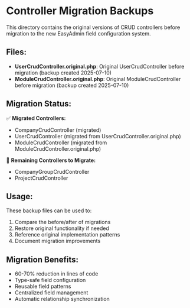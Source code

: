 # Controller Migration Backups

This directory contains the original versions of CRUD controllers before migration to the new EasyAdmin field configuration system.

## Files:

- **UserCrudController.original.php**: Original UserCrudController before migration (backup created 2025-07-10)
- **ModuleCrudController.original.php**: Original ModuleCrudController before migration (backup created 2025-07-10)

## Migration Status:

✅ **Migrated Controllers:**
- CompanyCrudController (migrated)
- UserCrudController (migrated from UserCrudController.original.php)
- ModuleCrudController (migrated from ModuleCrudController.original.php)

🔄 **Remaining Controllers to Migrate:**
- CompanyGroupCrudController
- ProjectCrudController

## Usage:

These backup files can be used to:
1. Compare the before/after of migrations
2. Restore original functionality if needed
3. Reference original implementation patterns
4. Document migration improvements

## Migration Benefits:

- 60-70% reduction in lines of code
- Type-safe field configuration
- Reusable field patterns
- Centralized field management
- Automatic relationship synchronization
